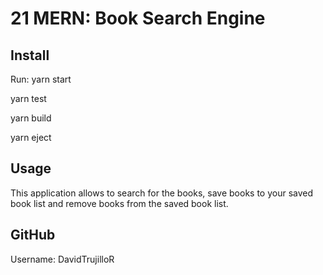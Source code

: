 # 21 MERN: Book Search Engine

## Install

Run:
yarn start

yarn test

yarn build

yarn eject

## Usage

This application allows to search for the books, save books to your saved book list and remove books from the saved book list.

## GitHub

Username: DavidTrujilloR